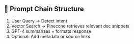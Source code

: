 ## 🔗 Prompt Chain Structure

1. User Query → Detect intent  
2. Vector Search → Pinecone retrieves relevant doc snippets  
3. GPT-4 summarizes + formats response  
4. Optional: Add metadata or source links
